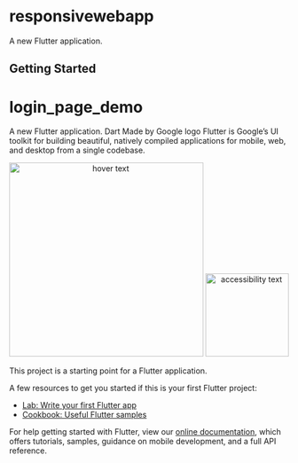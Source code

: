 # responsivewebapp

A new Flutter application.

## Getting Started
# login_page_demo
A new Flutter application.
Dart
Made by Google logo
Flutter is Google’s UI toolkit for building beautiful, natively compiled applications for mobile, web, and desktop from a single codebase.
<p align="center">
  <img src="https://user-images.githubusercontent.com/54171077/82807008-959ad980-9ea4-11ea-9189-6f8aac599847.png" width="350" title="hover text">
  <img src="https://user-images.githubusercontent.com/54171077/81929422-9a3dd300-9604-11ea-8939-28f006054d83.png" width="150" alt="accessibility text">
</p>

This project is a starting point for a Flutter application.

A few resources to get you started if this is your first Flutter project:

- [Lab: Write your first Flutter app](https://flutter.dev/docs/get-started/codelab)
- [Cookbook: Useful Flutter samples](https://flutter.dev/docs/cookbook)

For help getting started with Flutter, view our
[online documentation](https://flutter.dev/docs), which offers tutorials,
samples, guidance on mobile development, and a full API reference.
